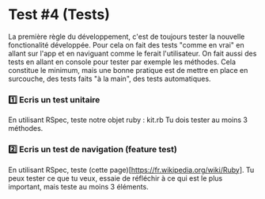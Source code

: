 # Test #4 (Tests)

La première règle du développement, c'est de toujours tester la nouvelle fonctionalité développée. Pour cela on fait des tests "comme en vrai" en allant sur l'app et en naviguant comme le ferait l'utilisateur. On fait aussi des tests en allant en console pour tester par exemple les méthodes. 
Cela constitue le minimum, mais une bonne pratique est de mettre en place en surcouche, des tests faits "à la main", des tests automatiques.

### 1️⃣ Ecris un test unitaire

En utilisant RSpec, teste notre objet ruby : kit.rb
Tu dois tester au moins 3 méthodes. 

### 2️⃣ Ecris un test de navigation (feature test)

En utilisant RSpec, teste (cette page)[https://fr.wikipedia.org/wiki/Ruby].
Tu peux tester ce que tu veux, essaie de réfléchir à ce qui est le plus important, mais teste au moins 3 éléments.
